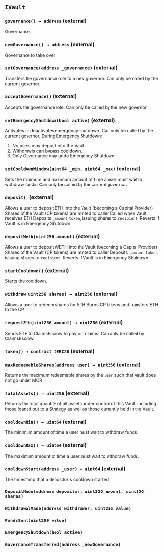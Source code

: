 ## `IVault`






### `governance() → address` (external)

Governance.



### `newGovernance() → address` (external)

Governance to take over.



### `setGovernance(address _governance)` (external)

Transfers the governance role to a new governor.
Can only be called by the current governor.




### `acceptGovernance()` (external)

Accepts the governance role.
Can only be called by the new governor.



### `setEmergencyShutdown(bool active)` (external)

Activates or deactivates emergency shutdown.
Can only be called by the current governor.
During Emergency Shutdown:
1. No users may deposit into the Vault.
2. Withdrawls can bypass cooldown.
3. Only Governance may undo Emergency Shutdown.




### `setCooldownWindow(uint64 _min, uint64 _max)` (external)

Sets the minimum and maximum amount of time a user must wait to withdraw funds.
Can only be called by the current governor.




### `deposit()` (external)

Allows a user to deposit ETH into the Vault (becoming a Capital Provider)
Shares of the Vault (CP tokens) are minted to caller
Called when Vault receives ETH
Deposits `_amount` `token`, issuing shares to `recipient`.
Reverts if Vault is in Emergency Shutdown



### `depositWeth(uint256 amount)` (external)

Allows a user to deposit WETH into the Vault (becoming a Capital Provider)
Shares of the Vault (CP tokens) are minted to caller
Deposits `_amount` `token`, issuing shares to `recipient`.
Reverts if Vault is in Emergency Shutdown




### `startCooldown()` (external)

Starts the cooldown.



### `withdraw(uint256 shares) → uint256` (external)

Allows a user to redeem shares for ETH
Burns CP tokens and transfers ETH to the CP




### `requestEth(uint256 amount) → uint256` (external)

Sends ETH to ClaimsEscrow to pay out claims.
Can only be called by ClaimsEscrow.




### `token() → contract IERC20` (external)





### `maxRedeemableShares(address user) → uint256` (external)

Returns the maximum redeemable shares by the `user` such that Vault does not go under MCR




### `totalAssets() → uint256` (external)

Returns the total quantity of all assets under control of this
        Vault, including those loaned out to a Strategy as well as those currently
        held in the Vault.




### `cooldownMin() → uint64` (external)

The minimum amount of time a user must wait to withdraw funds.



### `cooldownMax() → uint64` (external)

The maximum amount of time a user must wait to withdraw funds.



### `cooldownStart(address _user) → uint64` (external)

The timestamp that a depositor's cooldown started.





### `DepositMade(address depositor, uint256 amount, uint256 shares)`





### `WithdrawalMade(address withdrawer, uint256 value)`





### `FundsSent(uint256 value)`





### `EmergencyShutdown(bool active)`





### `GovernanceTransferred(address _newGovernance)`





